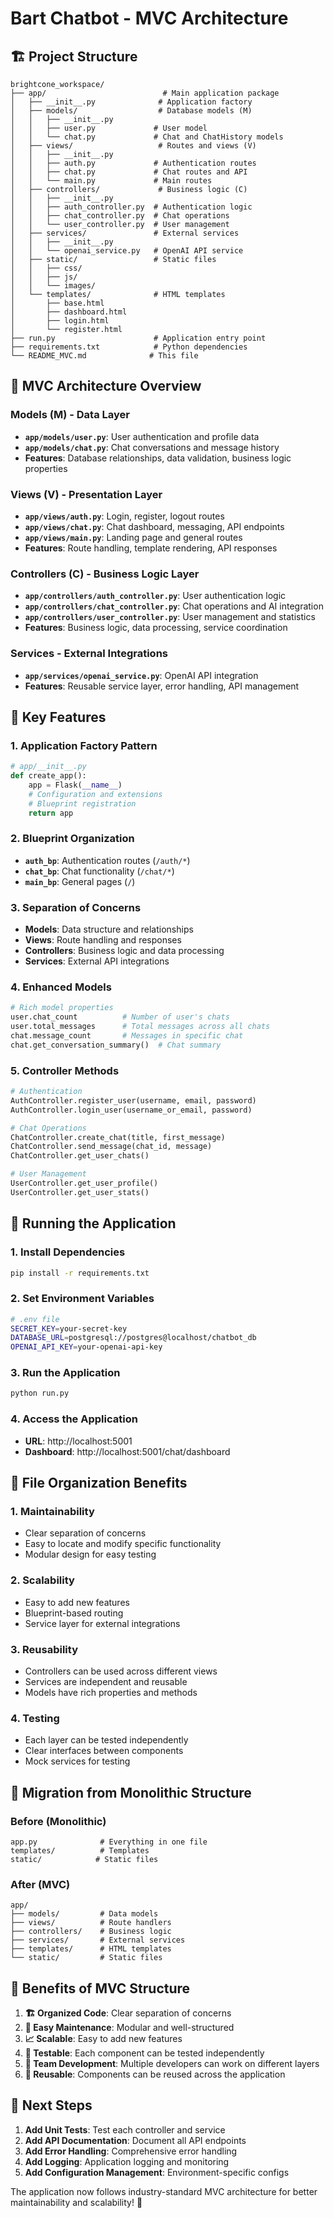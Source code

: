 # Bart Chatbot - MVC Architecture

## 🏗️ Project Structure

```
brightcone_workspace/
├── app/                          # Main application package
│   ├── __init__.py              # Application factory
│   ├── models/                  # Database models (M)
│   │   ├── __init__.py
│   │   ├── user.py             # User model
│   │   └── chat.py             # Chat and ChatHistory models
│   ├── views/                   # Routes and views (V)
│   │   ├── __init__.py
│   │   ├── auth.py             # Authentication routes
│   │   ├── chat.py             # Chat routes and API
│   │   └── main.py             # Main routes
│   ├── controllers/             # Business logic (C)
│   │   ├── __init__.py
│   │   ├── auth_controller.py  # Authentication logic
│   │   ├── chat_controller.py  # Chat operations
│   │   └── user_controller.py  # User management
│   ├── services/               # External services
│   │   ├── __init__.py
│   │   └── openai_service.py   # OpenAI API service
│   ├── static/                 # Static files
│   │   ├── css/
│   │   ├── js/
│   │   └── images/
│   └── templates/              # HTML templates
│       ├── base.html
│       ├── dashboard.html
│       ├── login.html
│       └── register.html
├── run.py                      # Application entry point
├── requirements.txt            # Python dependencies
└── README_MVC.md              # This file
```

## 🎯 MVC Architecture Overview

### **Models (M) - Data Layer**
- **`app/models/user.py`**: User authentication and profile data
- **`app/models/chat.py`**: Chat conversations and message history
- **Features**: Database relationships, data validation, business logic properties

### **Views (V) - Presentation Layer**
- **`app/views/auth.py`**: Login, register, logout routes
- **`app/views/chat.py`**: Chat dashboard, messaging, API endpoints
- **`app/views/main.py`**: Landing page and general routes
- **Features**: Route handling, template rendering, API responses

### **Controllers (C) - Business Logic Layer**
- **`app/controllers/auth_controller.py`**: User authentication logic
- **`app/controllers/chat_controller.py`**: Chat operations and AI integration
- **`app/controllers/user_controller.py`**: User management and statistics
- **Features**: Business logic, data processing, service coordination

### **Services - External Integrations**
- **`app/services/openai_service.py`**: OpenAI API integration
- **Features**: Reusable service layer, error handling, API management

## 🚀 Key Features

### **1. Application Factory Pattern**
```python
# app/__init__.py
def create_app():
    app = Flask(__name__)
    # Configuration and extensions
    # Blueprint registration
    return app
```

### **2. Blueprint Organization**
- **`auth_bp`**: Authentication routes (`/auth/*`)
- **`chat_bp`**: Chat functionality (`/chat/*`)
- **`main_bp`**: General pages (`/`)

### **3. Separation of Concerns**
- **Models**: Data structure and relationships
- **Views**: Route handling and responses
- **Controllers**: Business logic and data processing
- **Services**: External API integrations

### **4. Enhanced Models**
```python
# Rich model properties
user.chat_count          # Number of user's chats
user.total_messages      # Total messages across all chats
chat.message_count       # Messages in specific chat
chat.get_conversation_summary()  # Chat summary
```

### **5. Controller Methods**
```python
# Authentication
AuthController.register_user(username, email, password)
AuthController.login_user(username_or_email, password)

# Chat Operations
ChatController.create_chat(title, first_message)
ChatController.send_message(chat_id, message)
ChatController.get_user_chats()

# User Management
UserController.get_user_profile()
UserController.get_user_stats()
```

## 🔧 Running the Application

### **1. Install Dependencies**
```bash
pip install -r requirements.txt
```

### **2. Set Environment Variables**
```bash
# .env file
SECRET_KEY=your-secret-key
DATABASE_URL=postgresql://postgres@localhost/chatbot_db
OPENAI_API_KEY=your-openai-api-key
```

### **3. Run the Application**
```bash
python run.py
```

### **4. Access the Application**
- **URL**: http://localhost:5001
- **Dashboard**: http://localhost:5001/chat/dashboard

## 📁 File Organization Benefits

### **1. Maintainability**
- Clear separation of concerns
- Easy to locate and modify specific functionality
- Modular design for easy testing

### **2. Scalability**
- Easy to add new features
- Blueprint-based routing
- Service layer for external integrations

### **3. Reusability**
- Controllers can be used across different views
- Services are independent and reusable
- Models have rich properties and methods

### **4. Testing**
- Each layer can be tested independently
- Clear interfaces between components
- Mock services for testing

## 🔄 Migration from Monolithic Structure

### **Before (Monolithic)**
```
app.py              # Everything in one file
templates/          # Templates
static/            # Static files
```

### **After (MVC)**
```
app/
├── models/         # Data models
├── views/          # Route handlers
├── controllers/    # Business logic
├── services/       # External services
├── templates/      # HTML templates
└── static/         # Static files
```

## 🎉 Benefits of MVC Structure

1. **🏗️ Organized Code**: Clear separation of concerns
2. **🔧 Easy Maintenance**: Modular and well-structured
3. **📈 Scalable**: Easy to add new features
4. **🧪 Testable**: Each component can be tested independently
5. **👥 Team Development**: Multiple developers can work on different layers
6. **🔄 Reusable**: Components can be reused across the application

## 🚀 Next Steps

1. **Add Unit Tests**: Test each controller and service
2. **Add API Documentation**: Document all API endpoints
3. **Add Error Handling**: Comprehensive error handling
4. **Add Logging**: Application logging and monitoring
5. **Add Configuration Management**: Environment-specific configs

The application now follows industry-standard MVC architecture for better maintainability and scalability! 🎉
